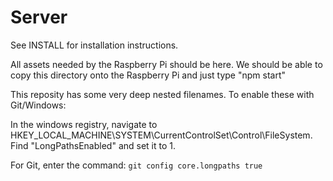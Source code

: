 # Server

See INSTALL for installation instructions.

All assets needed by the Raspberry Pi should be here. We should be able to copy this directory
onto the Raspberry Pi and just type "npm start"

This reposity has some very deep nested filenames. To enable these with Git/Windows:

In the windows registry, navigate to HKEY_LOCAL_MACHINE\SYSTEM\CurrentControlSet\Control\FileSystem.
Find "LongPathsEnabled" and set it to 1.

For Git, enter the command: `git config core.longpaths true`

